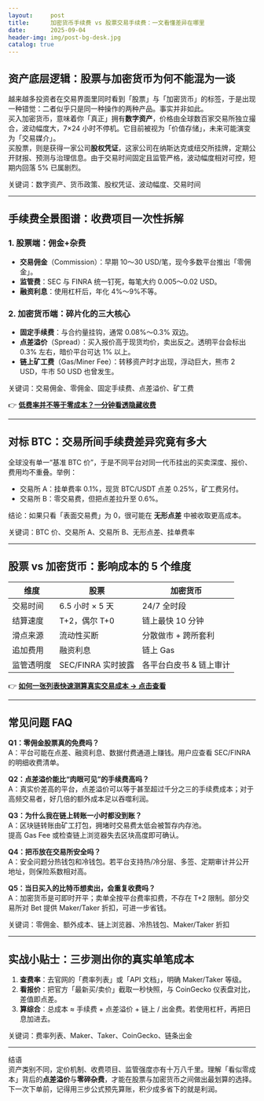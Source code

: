 ```yaml
---
layout:     post
title:      加密货币手续费 vs 股票交易手续费：一文看懂差异在哪里
date:       2025-09-04
header-img: img/post-bg-desk.jpg
catalog: true
---
```


## 资产底层逻辑：股票与加密货币为何不能混为一谈

越来越多投资者在交易界面里同时看到「股票」与「加密货币」的标签，于是出现一种错觉：二者似乎只是同一种操作的两种产品。事实并非如此。  
买入加密货币，意味着你「真正」拥有**数字资产**，价格由全球数百家交易所独立撮合，波动幅度大，7×24 小时不停机。它目前被视为「价值存储」，未来可能演变为「交易媒介」。  
买股票，则是获得一家公司**股权凭证**，这家公司在纳斯达克或纽交所挂牌，定期公开财报、预测与治理信息。由于交易时间固定且监管严格，波动幅度相对可控，短期内回落 5% 已属剧烈。  

关键词：数字资产、货币政策、股权凭证、波动幅度、交易时间

---

## 手续费全景图谱：收费项目一次性拆解

### 1. 股票端：佣金+杂费
- **交易佣金**（Commission）：早期 10～30 USD/笔，现今多数平台推出「零佣金」。  
- **监管费**：SEC 与 FINRA 统一钉死，每笔大约 0.005～0.02 USD。  
- **融资利息**：使用杠杆后，年化 4%～9%不等。  

### 2. 加密货币端：碎片化的三大核心
- **固定手续费**：与合约量挂钩，通常 0.08%～0.3% 双边。  
- **点差溢价**（Spread）：买入报价高于现货均价，卖出反之。透明平台会标出 0.3% 左右，暗价平台可达 1% 以上。  
- **链上矿工费**（Gas/Miner Fee）：转移资产时才出现，浮动巨大，熊市 2 USD，牛市 50 USD 也曾发生。  

关键词：交易佣金、零佣金、固定手续费、点差溢价、矿工费

👉 [**低费率并不等于零成本？一分钟看透隐藏收费**](https://okxdog.com/)

---

## 对标 BTC：交易所间手续费差异究竟有多大

全球没有单一“基准 BTC 价”，于是不同平台对同一代币挂出的买卖深度、报价、费用均不重叠。举例：  
- 交易所 A：挂单费率 0.1%，现货 BTC/USDT 点差 0.25%，矿工费另付。  
- 交易所 B：零交易费，但把点差拉升至 0.6%。  

结论：如果只看「表面交易费」为 0，很可能在 **无形点差** 中被收取更高成本。  

关键词：BTC 价、交易所 A、交易所 B、无形点差、挂单费率

---

## 股票 vs 加密货币：影响成本的 5 个维度

| 维度 | 股票 | 加密货币 |
|---|---|---|
| 交易时间 | 6.5 小时 × 5 天 | 24/7 全时段 |
| 结算速度 | T+2，偶尔 T+0 | 链上最快 10 分钟 |
| 滑点来源 | 流动性买断 | 分散做市 + 跨所套利 |
| 追加费用 | 融资利息 | 链上 Gas |
| 监管透明度 | SEC/FINRA 实时披露 | 各平台白皮书 & 链上审计 |

👉 [**如何一张列表快速测算真实交易成本 → 点击查看**](https://okxdog.com/)

---

## 常见问题 FAQ

**Q1：零佣金股票真的免费吗？**  
A：平台可能在点差、融资利息、数据付费通道上赚钱。用户应查看 SEC/FINRA 的明细收费清单。  

**Q2：点差溢价能比“肉眼可见”的手续费高吗？**  
A：真实价差高的平台，点差溢价可以等于甚至超过千分之三的手续费成本；对于高频交易者，好几倍的额外成本足以吞噬利润。  

**Q3：为什么我在链上转账一小时都没到账？**  
A：区块链转账由矿工打包，拥堵时交易费太低会被暂存内存池。  
提高 Gas Fee 或检查链上浏览器失去区块高度即可确认。  

**Q4：把币放在交易所安全吗？**  
A：安全问题分热钱包和冷钱包。若平台支持热/冷分层、多签、定期审计并公开地址，则保险系数相对高。  

**Q5：当日买入的比特币想卖出，会重复收费吗？**  
A：加密货币是可即时开平；卖单全按平台费率扣费，不存在 T+2 限制。部分交易所对 Bet 提供 Maker/Taker 折扣，可进一步省钱。  

关键词：零佣金、额外成本、链上浏览器、冷热钱包、Maker/Taker 折扣

---

## 实战小贴士：三步测出你的真实单笔成本

1. **查费率**：去官网的「费率列表」或「API 文档」，明确 Maker/Taker 等级。  
2. **看报价**：把官方「最新买/卖价」截取一秒快照，与 CoinGecko 仪表盘对比，差值即点差。  
3. **算综合**：总成本 ≈ 手续费 + 点差溢价 + 链上 / 出金费。若使用杠杆，再把日息加进去。  

关键词：费率列表、Maker、Taker、CoinGecko、链条出金

---

结语  
资产类别不同，定价机制、收费项目、监管强度亦有十万八千里。理解「看似零成本」背后的**点差溢价**与**零碎杂费**，才能在股票与加密货币之间做出最划算的选择。下一次下单前，记得用三步公式预先算账，积少成多省下的就是利润。